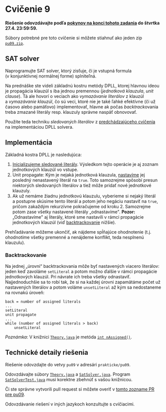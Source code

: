 Cvičenie 9
==========

**Riešenie odovzdávajte podľa
[pokynov na konci tohoto zadania](#technické-detaily-riešenia)
do štvrtka 27.4. 23:59:59.**

Súbory potrebné pre toto cvičenie si môžete stiahnuť ako jeden zip
[`pu09.zip`](https://github.com/FMFI-UK-1-AIN-412/lpi/archive/pu09.zip).

SAT solver
----------

Naprogramujte SAT solver, ktorý zisťuje, či je
vstupná formula (v konjunktívnej normálnej forme) splniteľná.

Na prednáške ste videli základnú kostru metódy DPLL, ktorej hlavnou ideou je
propagácia klauzúl s iba jednou premennou (_jednotková klauzula_,
<i lang="en">unit clause</i>). Tá ale hovorí o veciach ako _vymazávanie
literálov_ z klauzúl a _vymazávanie klauzúl_, čo sú veci, ktoré nie je také
ľahké efektívne (či už časovo alebo pamäťovo) implementovať, hlavne ak počas
<i lang="en">backtrack</i>ovania treba zmazané literály resp. klauzuly správne
naspäť obnovovať.

Použite teda techniku _sledovaných literálov_ z [predchádzajúceho cvičenia](../pu08/)
na implementáciou DPLL solvera.

## Implementácia

Základná kostra DPLL je nasledujúca:

1.  [Inicializujeme sledované literály](../pu08/#inicializácia).
    Výsledkom tejto operácie je aj zoznam jednotkových klauzúl vo vstupe.
2.  Unit propagate: Kým je nejaká jednotková klauzula,
    [nastavíme](../pu08/#vplyv-nastavovania-literálov-na-sledovanie) jej
    posledný nenastavený literál na `true`. Toto samozrejme spôsobí presun
    niektorých sledovaných literálov a tiež môže pridať nové jednotkové
    klauzuly.
3.  Ak už nemáme žiadnu jednotkovú klauzulu, vyberieme si nejaký literál
    a postupne skúsime tento literál a potom jeho negáciu nastaviť na
    `true`, pričom zakaždým rekurzívne pokračujeme od kroku 2.
    Samozrejme potom zase všetky nastavené literály „odnastavíme".
    **Pozor:** „Odnastavíme" aj literály, ktoré sme nastavili v rámci
    propagácie jednotkových klauzúl (viď [backtrackovanie](#backtrackovanie)
    nižšie).

Prehľadávanie môžeme ukončiť, ak nájdeme spĺňajúce ohodnotenie (t.j.
ohodnotíme všetky premenné a nenájdeme konflikt, teda nesplnenú klauzulu).

### Backtrackovanie

Na jednej „úrovni“ backtrackovania môže byť nastavených viacero literálov:
jeden keď zavoláme `setLiteral` a potom možno ďalšie v rámci propagácie
jednotkových klauzúl. Pri návrate ich treba všetky odnastaviť.
Najjednoduchšie sa to robí tak, že si na každej úrovni zapamätáme počet
už nastavených literálov a potom voláme `unsetLiteral` až kým sa nedostaneme
na rovnakú úroveň:

```
back = number of assigned literals
...
setLiteral
unit propagate
...
while (number of assigned literals > back)
    unsetLiteral
```

*Poznámka*: V knižnici [`Theory.java`](pu09-java/Theory.java) je metóda
[`int nAssigned()`](pu09-java/Theory.java#L343).

## Technické detaily riešenia

Riešenie odovzdajte do vetvy `pu09` v adresári `prakticke/pu09`.

Odovzdávajte súbory [`Theory.java`](pu09-java/Theory.java)
a [`SatSolver.java`](pu09-java/SatSolver.java).
Program [`SatSolverTest.java`](pu09-java/SatSolverTest.java)
musí korektne zbehnúť s vašou knižnicou.

Či ste správne vytvorili pull request si môžete overiť
v [tomto zozname PR pre pu09](https://github.com/pulls?utf8=%E2%9C%93&q=is%3Aopen+is%3Apr+user%3AFMFI-UK-1-AIN-412+base%3Apu09).

Odovzdávanie riešení v iných jazykoch konzultujte s cvičiacimi.
